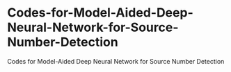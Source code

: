 # Codes-for-Model-Aided-Deep-Neural-Network-for-Source-Number-Detection
Codes for Model-Aided Deep Neural Network for Source Number Detection
